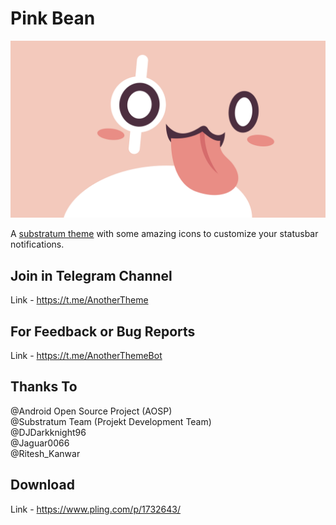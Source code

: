 # Pink Bean

<img src="https://github.com/Mahmud0808/PinkBean/blob/master/app/src/main/res/drawable-xxhdpi/heroimage.png?raw=true">

A [substratum theme](https://www.xda-developers.com/substratum-hub/) with some amazing icons to customize your statusbar notifications.

## Join in Telegram Channel

Link - https://t.me/AnotherTheme

## For Feedback or Bug Reports

Link - https://t.me/AnotherThemeBot

## Thanks To

@Android Open Source Project (AOSP)<br/>
@Substratum Team (Projekt Development Team)<br/>
@DJDarkknight96<br/>
@Jaguar0066<br/>
@Ritesh_Kanwar<br/>

## Download

Link - https://www.pling.com/p/1732643/

